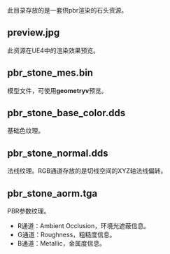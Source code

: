 此目录存放的是一套供pbr渲染的石头资源。

## preview.jpg
此资源在UE4中的渲染效果预览。

## pbr_stone_mes.bin
模型文件，可使用**geometryv**预览。

## pbr_stone_base_color.dds
基础色纹理。

## pbr_stone_normal.dds
法线纹理。RGB通道存放的是切线空间的XYZ轴法线偏转。

## pbr_stone_aorm.tga
PBR参数纹理。
 - R通道：Ambient Occlusion，环境光遮蔽信息。
 - G通道：Roughness，粗糙度信息。
 - B通道：Metallic，金属度信息。